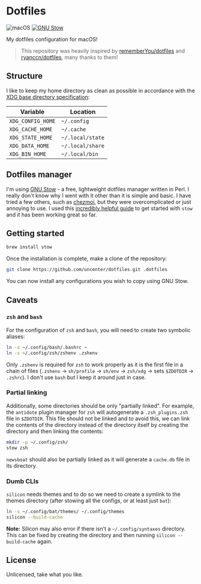 <h1>Dotfiles</h1>

![macOS](https://img.shields.io/badge/macOS-13.5-47999e.svg?style=flat-square)
[![GNU Stow](https://img.shields.io/badge/GNU%20Stow-2.3.1-b48ead.svg?style=flat-square)](https://www.gnu.org/software/stow/)

My dotfiles configuration for macOS!

> This repository was heavily inspired by [rememberYou/dotfiles](https://github.com/rememberYou/dotfiles) and [ryanccn/dotfiles](https://github.com/ryanccn/dotfiles), many thanks to them!

## Structure

I like to keep my home directory as clean as possible in accordance with the [XDG base directory specification](https://specifications.freedesktop.org/basedir-spec/basedir-spec-latest.html):

| Variable          | Location         |
| ----------------- | ---------------- |
| `XDG_CONFIG_HOME` | `~/.config`      |
| `XDG_CACHE_HOME`  | `~/.cache`       |
| `XDG_STATE_HOME`  | `~/.local/state` |
| `XDG_DATA_HOME`   | `~/.local/share` |
| `XDG_BIN_HOME`    | `~/.local/bin`   |

## Dotfiles manager

I'm using [GNU Stow](https://www.gnu.org/software/stow/) - a free, lightweight
dotfiles manager written in Perl. I really don't know why I went with it other than it is simple and basic. I have tried a few others, such as [chezmoi](https://www.chezmoi.io/), but they were overcomplicated or just annoying to use. I used this [incredibly helpful guide](https://www.jakewiesler.com/blog/managing-dotfiles) to get started with `stow` and it has been working great so far.

## Getting started

```sh
brew install stow
```

Once the installation is complete, make a clone of the repository:

```sh
git clone https://github.com/uncenter/dotfiles.git .dotfiles
```

You can now install any configurations you wish to copy using GNU Stow.

## Caveats

### `zsh` and `bash`

For the configuration of `zsh` and `bash`, you will need to create two
symbolic aliases:

```bash
ln -s ~/.config/bash/.bashrc ~
ln -s ~/.config/zsh/zshenv .zshenv
```

Only `.zshenv` is required for `zsh` to work properly as it is the first file in a chain of files (`.zshenv` -> `sh/profile` -> `sh/env` -> `zsh/xdg` -> sets `$ZDOTDIR` -> `.zshrc`). I don't use `bash` but I keep it around just in case.

### Partial linking

Additionally, some directories should be only "partially linked". For example, the `antidote` plugin manager for `zsh` will autogenerate a `.zsh_plugins.zsh` file in `$ZDOTDIR`. This file should not be linked and to avoid this, we can link the contents of the directory instead of the directory itself by creating the directory and then linking the contents:

```bash
mkdir -p ~/.config/zsh/
stow zsh
```

`newsboat` should also be partially linked as it will generate a `cache.db` file in its directory.

### Dumb CLIs

`silicon` needs themes and to do so we need to create a symlink to the themes directory (after stowing all the configs, or at least just `bat`):

```bash
ln -s ~/.config/bat/themes/ ~/.config/themes
silicon --build-cache
```

**Note:** Silicon may also error if there isn't a `~/.config/syntaxes` directory. This can be fixed by creating the directory and then running `silicon --build-cache` again.

## License

Unlicensed, take what you like.
